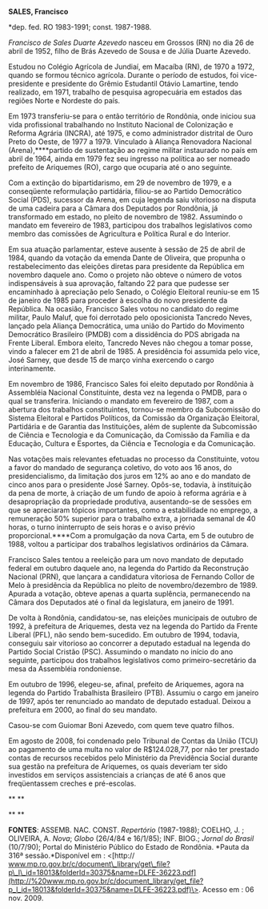 **SALES, Francisco**

\*dep. fed. RO 1983-1991; const. 1987-1988.

*Francisco de Sales Duarte Azevedo* nasceu em Grossos (RN) no dia 26 de
abril de 1952, filho de Brás Azevedo de Sousa e de Júlia Duarte Azevedo.

Estudou no Colégio Agrícola de Jundiaí, em Macaíba (RN), de 1970 a 1972,
quando se formou técnico agrícola. Durante o período de estudos, foi
vice-presidente e presidente do Grêmio Estudantil Otávio Lamartine,
tendo realizado, em 1971, trabalho de pesquisa agropecuária em estados
das regiões Norte e Nordeste do país.

Em 1973 transferiu-se para o então território de Rondônia, onde iniciou
sua vida profissional trabalhando no Instituto Nacional de Colonização e
Reforma Agrária (INCRA), até 1975, e como administrador distrital de
Ouro Preto do Oeste, de 1977 a 1979. Vinculado à Aliança Renovadora
Nacional (Arena),****partido de sustentação ao regime militar instaurado
no país em abril de 1964, ainda em 1979 fez seu ingresso na política ao
ser nomeado prefeito de Ariquemes (RO), cargo que ocuparia até o ano
seguinte.

Com a extinção do bipartidarismo, em 29 de novembro de 1979, e a
conseqüente reformulação partidária, filiou-se ao Partido Democrático
Social (PDS), sucessor da Arena, em cuja legenda saiu vitorioso na
disputa de uma cadeira para a Câmara dos Deputados por Rondônia, já
transformado em estado, no pleito de novembro de 1982. Assumindo o
mandato em fevereiro de 1983, participou dos trabalhos legislativos como
membro das comissões de Agricultura e Política Rural e do Interior.

Em sua atuação parlamentar, esteve ausente à sessão de 25 de abril de
1984, quando da votação da emenda Dante de Oliveira, que propunha o
restabelecimento das eleições diretas para presidente da República em
novembro daquele ano. Como o projeto não obteve o número de votos
indispensáveis à sua aprovação, faltando 22 para que pudesse ser
encaminhado à apreciação pelo Senado, o Colégio Eleitoral reuniu-se em
15 de janeiro de 1985 para proceder à escolha do novo presidente da
República. Na ocasião, Francisco Sales votou no candidato do regime
militar, Paulo Maluf, que foi derrotado pelo oposicionista Tancredo
Neves, lançado pela Aliança Democrática, uma união do Partido do
Movimento Democrático Brasileiro (PMDB) com a dissidência do PDS
abrigada na Frente Liberal. Embora eleito, Tancredo Neves não chegou a
tomar posse, vindo a falecer em 21 de abril de 1985. A presidência foi
assumida pelo vice, José Sarney, que desde 15 de março vinha exercendo o
cargo interinamente.

Em novembro de 1986, Francisco Sales foi eleito deputado por Rondônia à
Assembléia Nacional Constituinte, desta vez na legenda o PMDB, para o
qual se transferira. Iniciando o mandato em fevereiro de 1987, com a
abertura dos trabalhos constituintes, tornou-se membro da Subcomissão do
Sistema Eleitoral e Partidos Políticos, da Comissão da Organização
Eleitoral, Partidária e de Garantia das Instituições, além de suplente
da Subcomissão de Ciência e Tecnologia e da Comunicação, da Comissão da
Família e da Educação, Cultura e Esportes, da Ciência e Tecnologia e da
Comunicação.

Nas votações mais relevantes efetuadas no processo da Constituinte,
votou a favor do mandado de segurança coletivo, do voto aos 16 anos, do
presidencialismo, da limitação dos juros em 12% ao ano e do mandato de
cinco anos para o presidente José Sarney. Opôs-se, todavia, à
instituição da pena de morte, à criação de um fundo de apoio à reforma
agrária e à desapropriação da propriedade produtiva, ausentando-se de
sessões em que se apreciaram tópicos importantes, como a estabilidade no
emprego, a remuneração 50% superior para o trabalho extra, a jornada
semanal de 40 horas, o turno ininterrupto de seis horas e o aviso prévio
proporcional.****Com a promulgação da nova Carta, em 5 de outubro de
1988, voltou a participar dos trabalhos legislativos ordinários da
Câmara.

Francisco Sales tentou a reeleição para um novo mandato de deputado
federal em outubro daquele ano, na legenda do Partido da Reconstrução
Nacional (PRN), que lançara a candidatura vitoriosa de Fernando Collor
de Melo à presidência da República no pleito de novembro/dezembro de
1989. Apurada a votação, obteve apenas a quarta suplência, permanecendo
na Câmara dos Deputados até o final da legislatura, em janeiro de 1991.

De volta à Rondônia, candidatou-se, nas eleições municipais de outubro
de 1992, à prefeitura de Ariquemes, desta vez na legenda do Partido da
Frente Liberal (PFL), não sendo bem-sucedido. Em outubro de 1994,
todavia, conseguiu sair vitorioso ao concorrer a deputado estadual na
legenda do Partido Social Cristão (PSC). Assumindo o mandato no início
do ano seguinte, participou dos trabalhos legislativos como
primeiro-secretário da mesa da Assembléia rondoniense.

Em outubro de 1996, elegeu-se, afinal, prefeito de Ariquemes, agora na
legenda do Partido Trabalhista Brasileiro (PTB). Assumiu o cargo em
janeiro de 1997, após ter renunciado ao mandato de deputado estadual.
Deixou a prefeitura em 2000, ao final do seu mandato.

Casou-se com Guiomar Boni Azevedo, com quem teve quatro filhos.

Em agosto de 2008, foi condenado pelo Tribunal de Contas da União (TCU)
ao pagamento de uma multa no valor de R\$124.028,77, por não ter
prestado contas de recursos recebidos pelo Ministério da Previdência
Social durante sua gestão na prefeitura de Ariquemes, os quais deveriam
ter sido investidos em serviços assistenciais a crianças de até 6 anos
que freqüentassem creches e pré-escolas.

** **

** **

**FONTES**: ASSEMB. NAC. CONST. *Repertório* (1987-1988); COELHO, J. ;
OLIVEIRA, A. *Nova*; *Globo* (26/4/84 e 16/1/85); INF. BIOG.; *Jornal do
Brasil* (10/7/90); Portal do Ministério Público do Estado de Rondônia.
*Pauta da 316ª sessão.*Disponível em : \<[http://
www.mp.ro.gov.br/c/document\_library/get\_file?p\_l\_id=18013&folderId=30375&name=DLFE-36223.pdf](http://%20www.mp.ro.gov.br/c/document_library/get_file?p_l_id=18013&folderId=30375&name=DLFE-36223.pdf)\>.
Acesso em : 06 nov. 2009.

 

 

 

 
